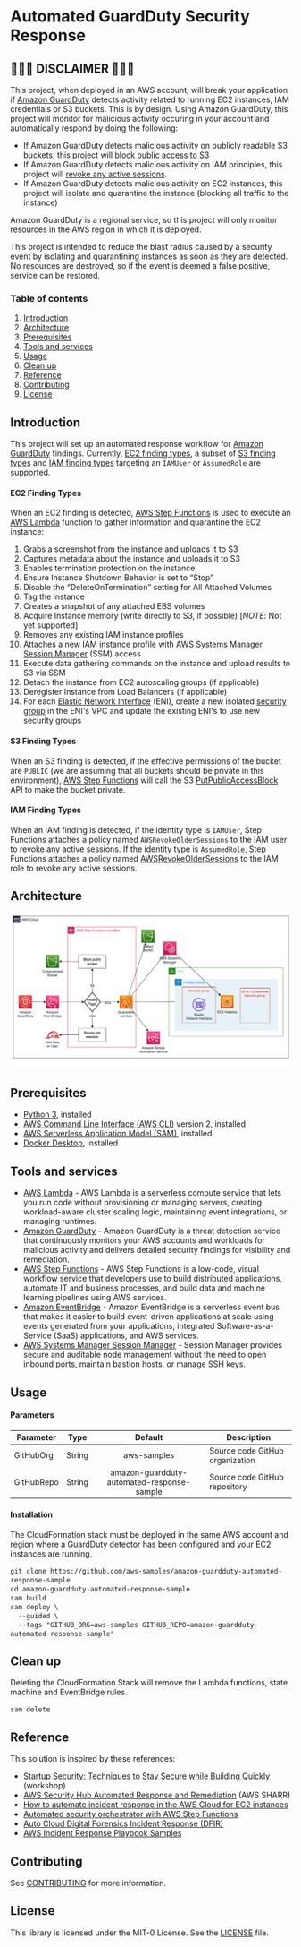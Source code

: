 # Automated GuardDuty Security Response

## 🚨🚨🚨 DISCLAIMER 🚨🚨🚨

This project, when deployed in an AWS account, will break your application if [Amazon GuardDuty](https://aws.amazon.com/guardduty/) detects activity related to running EC2 instances, IAM credentials or S3 buckets. This is by design. Using Amazon GuardDuty, this project will monitor for malicious activity occuring in your account and automatically respond by doing the following:

- If Amazon GuardDuty detects malicious activity on publicly readable S3 buckets, this project will [block public access to S3](https://docs.aws.amazon.com/AmazonS3/latest/userguide/access-control-block-public-access.html)
- If Amazon GuardDuty detects malicious activity on IAM principles, this project will [revoke any active sessions](https://docs.aws.amazon.com/IAM/latest/UserGuide/id_roles_use_revoke-sessions.html).
- If Amazon GuardDuty detects malicious activity on EC2 instances, this project will isolate and quarantine the instance (blocking all traffic to the instance)

Amazon GuardDuty is a regional service, so this project will only monitor resources in the AWS region in which it is deployed.

This project is intended to reduce the blast radius caused by a security event by isolating and quarantining instances as soon as they are detected. No resources are destroyed, so if the event is deemed a false positive, service can be restored.

### Table of contents

1. [Introduction](#introduction)
2. [Architecture](#architecture)
3. [Prerequisites](#prerequisites)
4. [Tools and services](#tools-and-services)
5. [Usage](#usage)
6. [Clean up](#clean-up)
7. [Reference](#reference)
8. [Contributing](#contributing)
9. [License](#license)

## Introduction

This project will set up an automated response workflow for [Amazon GuardDuty](https://aws.amazon.com/guardduty/) findings. Currently, [EC2 finding types](https://docs.aws.amazon.com/guardduty/latest/ug/guardduty_finding-types-ec2.html), a subset of [S3 finding types](https://docs.aws.amazon.com/guardduty/latest/ug/guardduty_finding-types-s3.html) and [IAM finding types](https://docs.aws.amazon.com/guardduty/latest/ug/guardduty_finding-types-iam.html) targeting an `IAMUser` or `AssumedRole` are supported.

#### EC2 Finding Types

When an EC2 finding is detected, [AWS Step Functions](https://aws.amazon.com/step-functions/) is used to execute an [AWS Lambda](https://aws.amazon.com/lambda/) function to gather information and quarantine the EC2 instance:

1. Grabs a screenshot from the instance and uploads it to S3
2. Captures metadata about the instance and uploads it to S3
3. Enables termination protection on the instance
4. Ensure Instance Shutdown Behavior is set to “Stop”
5. Disable the “DeleteOnTermination” setting for All Attached Volumes
6. Tag the instance
7. Creates a snapshot of any attached EBS volumes
8. Acquire Instance memory (write directly to S3, if possible) [*NOTE*: Not yet supported]
9. Removes any existing IAM instance profiles
10. Attaches a new IAM instance profile with [AWS Systems Manager Session Manager](https://docs.aws.amazon.com/systems-manager/latest/userguide/session-manager.html) (SSM) access
11. Execute data gathering commands on the instance and upload results to S3 via SSM
12. Detach the instance from EC2 autoscaling groups (if applicable)
13. Deregister Instance from Load Balancers (if applicable)
14. For each [Elastic Network Interface](https://docs.aws.amazon.com/AWSEC2/latest/UserGuide/using-eni.html) (ENI), create a new isolated [security group](https://docs.aws.amazon.com/vpc/latest/userguide/VPC_SecurityGroups.html) in the ENI's VPC and update the existing ENI's to use new security groups

#### S3 Finding Types

When an S3 finding is detected, if the effective permissions of the bucket are `PUBLIC` (we are assuming that all buckets should be private in this environment), [AWS Step Functions](https://aws.amazon.com/step-functions/) will call the S3 [PutPublicAccessBlock](https://docs.aws.amazon.com/AmazonS3/latest/API/API_PutPublicAccessBlock.html) API to make the bucket private.

#### IAM Finding Types

When an IAM finding is detected, if the identity type is `IAMUser`, Step Functions attaches a policy named `AWSRevokeOlderSessions` to the IAM user to revoke any active sessions. If the identity type is `AssumedRole`, Step Functions attaches a policy named [AWSRevokeOlderSessions](https://docs.aws.amazon.com/IAM/latest/UserGuide/id_roles_use_revoke-sessions.html) to the IAM role to revoke any active sessions.

## Architecture

![architecture](doc/architecture.png)

## Prerequisites

- [Python 3](https://www.python.org/downloads/), installed
- [AWS Command Line Interface (AWS CLI)](https://docs.aws.amazon.com/cli/latest/userguide/install-cliv2.html) version 2, installed
- [AWS Serverless Application Model (SAM)](https://docs.aws.amazon.com/serverless-application-model/latest/developerguide/serverless-getting-started.html), installed
- [Docker Desktop](https://www.docker.com/products/docker-desktop), installed

## Tools and services

- [AWS Lambda](https://aws.amazon.com/lambda/) - AWS Lambda is a serverless compute service that lets you run code without provisioning or managing servers, creating workload-aware cluster scaling logic, maintaining event integrations, or managing runtimes.
- [Amazon GuardDuty](https://aws.amazon.com/guardduty/) - Amazon GuardDuty is a threat detection service that continuously monitors your AWS accounts and workloads for malicious activity and delivers detailed security findings for visibility and remediation.
- [AWS Step Functions](https://aws.amazon.com/step-functions/) - AWS Step Functions is a low-code, visual workflow service that developers use to build distributed applications, automate IT and business processes, and build data and machine learning pipelines using AWS services.
- [Amazon EventBridge](https://aws.amazon.com/eventbridge/) - Amazon EventBridge is a serverless event bus that makes it easier to build event-driven applications at scale using events generated from your applications, integrated Software-as-a-Service (SaaS) applications, and AWS services.
- [AWS Systems Manager Session Manager](https://docs.aws.amazon.com/systems-manager/latest/userguide/session-manager.html) - Session Manager provides secure and auditable node management without the need to open inbound ports, maintain bastion hosts, or manage SSH keys.

## Usage

#### Parameters

| Parameter  |  Type  |                  Default                   | Description                     |
| ---------- | :----: | :----------------------------------------: | ------------------------------- |
| GitHubOrg  | String |                aws-samples                 | Source code GitHub organization |
| GitHubRepo | String | amazon-guardduty-automated-response-sample | Source code GitHub repository   |

#### Installation

The CloudFormation stack must be deployed in the same AWS account and region where a GuardDuty detector has been configured and your EC2 instances are running.

```
git clone https://github.com/aws-samples/amazon-guardduty-automated-response-sample
cd amazon-guardduty-automated-response-sample
sam build
sam deploy \
  --guided \
  --tags "GITHUB_ORG=aws-samples GITHUB_REPO=amazon-guardduty-automated-response-sample"
```

## Clean up

Deleting the CloudFormation Stack will remove the Lambda functions, state machine and EventBridge rules.

```
sam delete
```

## Reference

This solution is inspired by these references:

- [Startup Security: Techniques to Stay Secure while Building Quickly](https://catalog.workshops.aws/startup-security-stay-secure-while-building-quickly/en-US) (workshop)
- [AWS Security Hub Automated Response and Remediation](https://aws.amazon.com/solutions/implementations/aws-security-hub-automated-response-and-remediation/) (AWS SHARR)
- [How to automate incident response in the AWS Cloud for EC2 instances](https://aws.amazon.com/blogs/security/how-to-automate-incident-response-in-aws-cloud-for-ec2-instances/)
- [Automated security orchestrator with AWS Step Functions](https://github.com/aws-samples/automating-a-security-incident-with-step-functions)
- [Auto Cloud Digital Forensics Incident Response (DFIR)](https://github.com/aws-samples/auto-cloud-digital-forensics-incident-response)
- [AWS Incident Response Playbook Samples](https://github.com/aws-samples/aws-incident-response-playbooks)

## Contributing

See [CONTRIBUTING](CONTRIBUTING.md#security-issue-notifications) for more information.

## License

This library is licensed under the MIT-0 License. See the [LICENSE](LICENSE) file.
